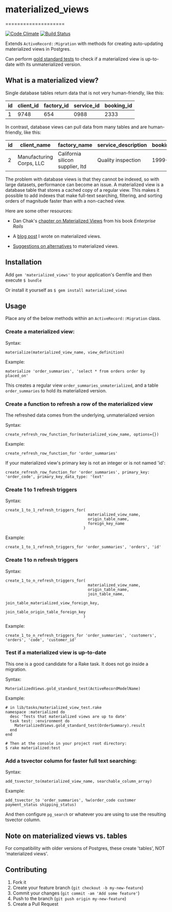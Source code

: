 # materialized_views
====================

[![Code Climate](https://codeclimate.com/github/bluerogue251/materialized_views.png)](https://codeclimate.com/github/bluerogue251/materialized_views)
[![Build Status](https://travis-ci.org/bluerogue251/materialized_views.svg)](https://travis-ci.org/bluerogue251/materialized_views)

Extends `ActiveRecord::Migration` with methods for creating auto-updating materialized views in Postgres.

Can perform [gold standard tests](http://blog.codeclimate.com/blog/2014/02/20/gold-master-testing/) to check if a materialized view is up-to-date with its unmaterialized version.

## What is a materialized view?

Single database tables return data that is not very human-friendly, like this:

| id | client_id | factory_id | service_id | booking_id |
|----|-----------|------------|------------|------------|
| 1  | 9748      | 654        | 0988       | 2333       |

In contrast, database views can pull data from many tables and are human-friendly, like this:

| id | client_name                | factory_name                     | service_description | booking_start_date |
|----|----------------------------|----------------------------------|---------------------|--------------------|
| 2  | Manufacturing Corps, LLC   | California silicon supplier, ltd | Quality inspection  | 1999-12-25         |

The problem with database views is that they cannot be indexed, so with large
datasets, performance can become an issue. A materialized view is a database
table that stores a cached copy of a regular view. This makes it possible to
add indexes that make full-text searching, filtering, and sorting orders of
magnitude faster than with a non-cached view.

Here are some other resources:

* Dan Chak's [chapter on Materialized Views](http://dan.chak.org/enterprise-rails/chapter-12-materialized-views/) from his book *Enterprise Rails*

* A [blog post](http://bluerogue251.wordpress.com/2014/03/23/354/) I wrote on materialized views.

* [Suggestions on alternatives](http://bluerogue251.wordpress.com/2014/09/23/materialized-view-alternatives/) to materialized views.


## Installation

Add `gem 'materialized_views'` to your application's Gemfile and then execute `$ bundle`

Or install it yourself as `$ gem install materialized_views`

## Usage

Place any of the below methods within an `ActiveRecord::Migration` class.

### Create a materialized view:
Syntax:

    materialize(materialized_view_name, view_definition)

Example:

    materialize 'order_summaries', 'select * from orders order by placed_on'

This creates a regular view `order_summaries_unmaterialized`, and a table `order_summaries` to hold its materialized version.

### Create a function to refresh a row of the materialized view
The refreshed data comes from the underlying, unmaterialized version

Syntax:

    create_refresh_row_function_for(materialized_view_name, options={})

Example:

    create_refresh_row_function_for 'order_summaries'

If your materialized view's primary key is not an integer or is not named 'id':

    create_refresh_row_function_for 'order_summaries', primary_key: 'order_code', primary_key_data_type: 'text'

### Create 1 to 1 refresh triggers

Syntax:

    create_1_to_1_refresh_triggers_for(
                                        materialized_view_name,
                                        origin_table_name,
                                        foreign_key_name
                                      )

Example:

    create_1_to_1_refresh_triggers_for 'order_summaries', 'orders', 'id'

### Create 1 to n refresh triggers
Syntax:

    create_1_to_n_refresh_triggers_for(
                                        materialized_view_name,
                                        origin_table_name,
                                        join_table_name,
                                        join_table_materialized_view_foreign_key,
                                        join_table_origin_table_foreign_key
                                      )

Example:

    create_1_to_n_refresh_triggers_for 'order_summaries', 'customers', 'orders', 'code', 'customer_id'

### Test if a materialized view is up-to-date

This one is a good candidate for a Rake task.  It does not go inside a migration.

Syntax:

    MaterializedViews.gold_standard_test(ActiveRecordModelName)

Example:

    # in lib/tasks/materialized_view_test.rake
    namespace :materialized do
      desc 'Tests that materialized views are up to date'
      task test: :environment do
        MaterializedViews.gold_standard_test(OrderSummary).result
      end
    end

    # Then at the console in your project root directory:
    $ rake materialized:test

### Add a tsvector column for faster full text searching:

Syntax:

    add_tsvector_to(materialized_view_name, searchable_column_array)

Example:

    add_tsvector_to 'order_summaries', %w(order_code customer payment_status shipping_status)

And then configure `pg_search` or whatever you are using to use the resulting tsvector column.

## Note on materialized views vs. tables

For compatibility with older versions of Postgres, these create 'tables', NOT 'materialized views'.

## Contributing

1. Fork it
2. Create your feature branch (`git checkout -b my-new-feature`)
3. Commit your changes (`git commit -am 'Add some feature'`)
4. Push to the branch (`git push origin my-new-feature`)
5. Create a Pull Request
